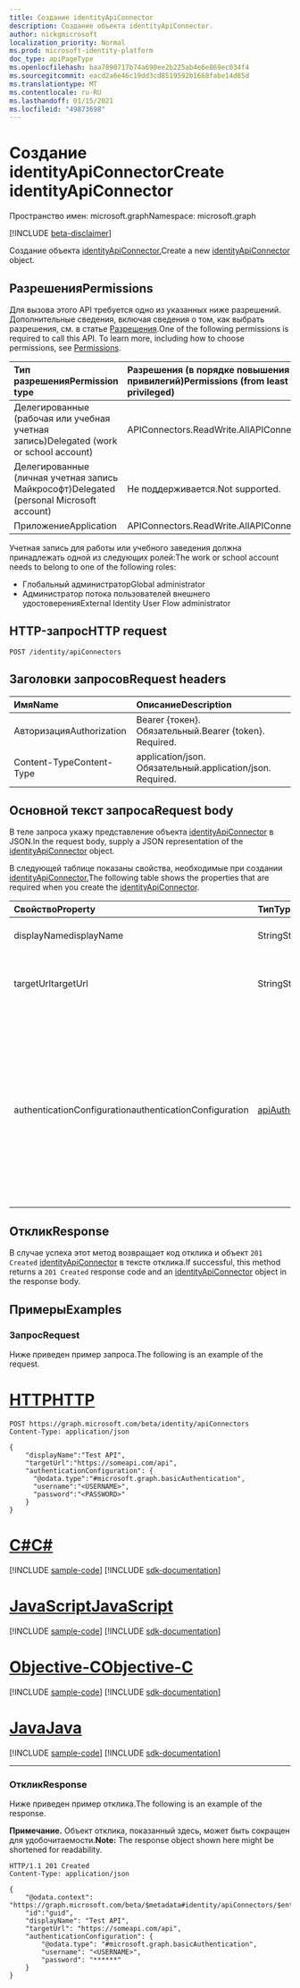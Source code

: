 ```yaml
---
title: Создание identityApiConnector
description: Создание объекта identityApiConnector.
author: nickgmicrosoft
localization_priority: Normal
ms.prod: microsoft-identity-platform
doc_type: apiPageType
ms.openlocfilehash: baa7890717b74a690ee2b225ab4e6e869ec034f4
ms.sourcegitcommit: eacd2a6e46c19dd3cd8519592b1668fabe14d85d
ms.translationtype: MT
ms.contentlocale: ru-RU
ms.lasthandoff: 01/15/2021
ms.locfileid: "49873698"
---
```

# <a name="create-identityapiconnector"></a><span data-ttu-id="8fbb8-103">Создание identityApiConnector</span><span class="sxs-lookup"><span data-stu-id="8fbb8-103">Create identityApiConnector</span></span>

<span data-ttu-id="8fbb8-104">Пространство имен: microsoft.graph</span><span class="sxs-lookup"><span data-stu-id="8fbb8-104">Namespace: microsoft.graph</span></span>

[!INCLUDE [beta-disclaimer](../../includes/beta-disclaimer.md)]

<span data-ttu-id="8fbb8-105">Создание объекта [identityApiConnector.](../resources/identityapiconnector.md)</span><span class="sxs-lookup"><span data-stu-id="8fbb8-105">Create a new [identityApiConnector](../resources/identityapiconnector.md) object.</span></span>

## <a name="permissions"></a><span data-ttu-id="8fbb8-106">Разрешения</span><span class="sxs-lookup"><span data-stu-id="8fbb8-106">Permissions</span></span>

<span data-ttu-id="8fbb8-p101">Для вызова этого API требуется одно из указанных ниже разрешений. Дополнительные сведения, включая сведения о том, как выбрать разрешения, см. в статье [Разрешения](/graph/permissions-reference).</span><span class="sxs-lookup"><span data-stu-id="8fbb8-p101">One of the following permissions is required to call this API. To learn more, including how to choose permissions, see [Permissions](/graph/permissions-reference).</span></span>

| <span data-ttu-id="8fbb8-109">Тип разрешения</span><span class="sxs-lookup"><span data-stu-id="8fbb8-109">Permission type</span></span>                        | <span data-ttu-id="8fbb8-110">Разрешения (в порядке повышения привилегий)</span><span class="sxs-lookup"><span data-stu-id="8fbb8-110">Permissions (from least to most privileged)</span></span> |
| :------------------------------------- | :------------------------------------------ |
| <span data-ttu-id="8fbb8-111">Делегированные (рабочая или учебная учетная запись)</span><span class="sxs-lookup"><span data-stu-id="8fbb8-111">Delegated (work or school account)</span></span>     | <span data-ttu-id="8fbb8-112">APIConnectors.ReadWrite.All</span><span class="sxs-lookup"><span data-stu-id="8fbb8-112">APIConnectors.ReadWrite.All</span></span> |
| <span data-ttu-id="8fbb8-113">Делегированные (личная учетная запись Майкрософт)</span><span class="sxs-lookup"><span data-stu-id="8fbb8-113">Delegated (personal Microsoft account)</span></span> | <span data-ttu-id="8fbb8-114">Не поддерживается.</span><span class="sxs-lookup"><span data-stu-id="8fbb8-114">Not supported.</span></span>  |
| <span data-ttu-id="8fbb8-115">Приложение</span><span class="sxs-lookup"><span data-stu-id="8fbb8-115">Application</span></span>                            | <span data-ttu-id="8fbb8-116">APIConnectors.ReadWrite.All</span><span class="sxs-lookup"><span data-stu-id="8fbb8-116">APIConnectors.ReadWrite.All</span></span> |

<span data-ttu-id="8fbb8-117">Учетная запись для работы или учебного заведения должна принадлежать одной из следующих ролей:</span><span class="sxs-lookup"><span data-stu-id="8fbb8-117">The work or school account needs to belong to one of the following roles:</span></span>

* <span data-ttu-id="8fbb8-118">Глобальный администратор</span><span class="sxs-lookup"><span data-stu-id="8fbb8-118">Global administrator</span></span>
* <span data-ttu-id="8fbb8-119">Администратор потока пользователей внешнего удостоверения</span><span class="sxs-lookup"><span data-stu-id="8fbb8-119">External Identity User Flow administrator</span></span>

## <a name="http-request"></a><span data-ttu-id="8fbb8-120">HTTP-запрос</span><span class="sxs-lookup"><span data-stu-id="8fbb8-120">HTTP request</span></span>

<!-- {
  "blockType": "ignored"
}
-->

```http
POST /identity/apiConnectors
```

## <a name="request-headers"></a><span data-ttu-id="8fbb8-121">Заголовки запросов</span><span class="sxs-lookup"><span data-stu-id="8fbb8-121">Request headers</span></span>

| <span data-ttu-id="8fbb8-122">Имя</span><span class="sxs-lookup"><span data-stu-id="8fbb8-122">Name</span></span>          | <span data-ttu-id="8fbb8-123">Описание</span><span class="sxs-lookup"><span data-stu-id="8fbb8-123">Description</span></span>                 |
| :------------ | :-------------------------- |
| <span data-ttu-id="8fbb8-124">Авторизация</span><span class="sxs-lookup"><span data-stu-id="8fbb8-124">Authorization</span></span> | <span data-ttu-id="8fbb8-p102">Bearer {токен}. Обязательный.</span><span class="sxs-lookup"><span data-stu-id="8fbb8-p102">Bearer {token}. Required.</span></span>   |
| <span data-ttu-id="8fbb8-127">Content-Type</span><span class="sxs-lookup"><span data-stu-id="8fbb8-127">Content-Type</span></span>  | <span data-ttu-id="8fbb8-p103">application/json. Обязательный.</span><span class="sxs-lookup"><span data-stu-id="8fbb8-p103">application/json. Required.</span></span> |

## <a name="request-body"></a><span data-ttu-id="8fbb8-130">Основной текст запроса</span><span class="sxs-lookup"><span data-stu-id="8fbb8-130">Request body</span></span>

<span data-ttu-id="8fbb8-131">В теле запроса укажу представление объекта [identityApiConnector](../resources/identityapiconnector.md) в JSON.</span><span class="sxs-lookup"><span data-stu-id="8fbb8-131">In the request body, supply a JSON representation of the [identityApiConnector](../resources/identityapiconnector.md) object.</span></span>

<span data-ttu-id="8fbb8-132">В следующей таблице показаны свойства, необходимые при создании [identityApiConnector.](../resources/identityapiconnector.md)</span><span class="sxs-lookup"><span data-stu-id="8fbb8-132">The following table shows the properties that are required when you create the [identityApiConnector](../resources/identityapiconnector.md).</span></span>

|<span data-ttu-id="8fbb8-133">Свойство</span><span class="sxs-lookup"><span data-stu-id="8fbb8-133">Property</span></span>|<span data-ttu-id="8fbb8-134">Тип</span><span class="sxs-lookup"><span data-stu-id="8fbb8-134">Type</span></span>|<span data-ttu-id="8fbb8-135">Описание</span><span class="sxs-lookup"><span data-stu-id="8fbb8-135">Description</span></span>|
|:---|:---|:---|
|<span data-ttu-id="8fbb8-136">displayName</span><span class="sxs-lookup"><span data-stu-id="8fbb8-136">displayName</span></span>|<span data-ttu-id="8fbb8-137">String</span><span class="sxs-lookup"><span data-stu-id="8fbb8-137">String</span></span>| <span data-ttu-id="8fbb8-138">Имя соединители API.</span><span class="sxs-lookup"><span data-stu-id="8fbb8-138">The name of the API connector.</span></span> |
|<span data-ttu-id="8fbb8-139">targetUrl</span><span class="sxs-lookup"><span data-stu-id="8fbb8-139">targetUrl</span></span>|<span data-ttu-id="8fbb8-140">String</span><span class="sxs-lookup"><span data-stu-id="8fbb8-140">String</span></span>| <span data-ttu-id="8fbb8-141">URL-адрес конечной точки API для вызова.</span><span class="sxs-lookup"><span data-stu-id="8fbb8-141">The URL of the API endpoint to call.</span></span> |
|<span data-ttu-id="8fbb8-142">authenticationConfiguration</span><span class="sxs-lookup"><span data-stu-id="8fbb8-142">authenticationConfiguration</span></span>|[<span data-ttu-id="8fbb8-143">apiAuthenticationConfigurationBase</span><span class="sxs-lookup"><span data-stu-id="8fbb8-143">apiAuthenticationConfigurationBase</span></span>](../resources/apiauthenticationconfigurationbase.md)|<span data-ttu-id="8fbb8-144">Объект, который описывает сведения о конфигурации проверки подлинности для вызова API.</span><span class="sxs-lookup"><span data-stu-id="8fbb8-144">The object which describes the authentication configuration details for calling the API.</span></span> <span data-ttu-id="8fbb8-145">Поддерживается [только базовая](../resources/basicauthentication.md) проверка подлинности.</span><span class="sxs-lookup"><span data-stu-id="8fbb8-145">Only [Basic authentication](../resources/basicauthentication.md) is supported.</span></span>|

## <a name="response"></a><span data-ttu-id="8fbb8-146">Отклик</span><span class="sxs-lookup"><span data-stu-id="8fbb8-146">Response</span></span>

<span data-ttu-id="8fbb8-147">В случае успеха этот метод возвращает код отклика и объект `201 Created` [identityApiConnector](../resources/identityapiconnector.md) в тексте отклика.</span><span class="sxs-lookup"><span data-stu-id="8fbb8-147">If successful, this method returns a `201 Created` response code and an [identityApiConnector](../resources/identityapiconnector.md) object in the response body.</span></span>

## <a name="examples"></a><span data-ttu-id="8fbb8-148">Примеры</span><span class="sxs-lookup"><span data-stu-id="8fbb8-148">Examples</span></span>

### <a name="request"></a><span data-ttu-id="8fbb8-149">Запрос</span><span class="sxs-lookup"><span data-stu-id="8fbb8-149">Request</span></span>

<span data-ttu-id="8fbb8-150">Ниже приведен пример запроса.</span><span class="sxs-lookup"><span data-stu-id="8fbb8-150">The following is an example of the request.</span></span>


# <a name="http"></a>[<span data-ttu-id="8fbb8-151">HTTP</span><span class="sxs-lookup"><span data-stu-id="8fbb8-151">HTTP</span></span>](#tab/http)
<!-- {
  "blockType": "request",
  "name": "create_identityapiconnector"
}
-->

```http
POST https://graph.microsoft.com/beta/identity/apiConnectors
Content-Type: application/json

{
    "displayName":"Test API",
    "targetUrl":"https://someapi.com/api",
    "authenticationConfiguration": {
      "@odata.type":"#microsoft.graph.basicAuthentication",
      "username":"<USERNAME>",
      "password":"<PASSWORD>"
    }
}
```
# <a name="c"></a>[<span data-ttu-id="8fbb8-152">C#</span><span class="sxs-lookup"><span data-stu-id="8fbb8-152">C#</span></span>](#tab/csharp)
[!INCLUDE [sample-code](../includes/snippets/csharp/create-identityapiconnector-csharp-snippets.md)]
[!INCLUDE [sdk-documentation](../includes/snippets/snippets-sdk-documentation-link.md)]

# <a name="javascript"></a>[<span data-ttu-id="8fbb8-153">JavaScript</span><span class="sxs-lookup"><span data-stu-id="8fbb8-153">JavaScript</span></span>](#tab/javascript)
[!INCLUDE [sample-code](../includes/snippets/javascript/create-identityapiconnector-javascript-snippets.md)]
[!INCLUDE [sdk-documentation](../includes/snippets/snippets-sdk-documentation-link.md)]

# <a name="objective-c"></a>[<span data-ttu-id="8fbb8-154">Objective-C</span><span class="sxs-lookup"><span data-stu-id="8fbb8-154">Objective-C</span></span>](#tab/objc)
[!INCLUDE [sample-code](../includes/snippets/objc/create-identityapiconnector-objc-snippets.md)]
[!INCLUDE [sdk-documentation](../includes/snippets/snippets-sdk-documentation-link.md)]

# <a name="java"></a>[<span data-ttu-id="8fbb8-155">Java</span><span class="sxs-lookup"><span data-stu-id="8fbb8-155">Java</span></span>](#tab/java)
[!INCLUDE [sample-code](../includes/snippets/java/create-identityapiconnector-java-snippets.md)]
[!INCLUDE [sdk-documentation](../includes/snippets/snippets-sdk-documentation-link.md)]

---


### <a name="response"></a><span data-ttu-id="8fbb8-156">Отклик</span><span class="sxs-lookup"><span data-stu-id="8fbb8-156">Response</span></span>

<span data-ttu-id="8fbb8-157">Ниже приведен пример отклика.</span><span class="sxs-lookup"><span data-stu-id="8fbb8-157">The following is an example of the response.</span></span>

<span data-ttu-id="8fbb8-158">**Примечание.** Объект отклика, показанный здесь, может быть сокращен для удобочитаемости.</span><span class="sxs-lookup"><span data-stu-id="8fbb8-158">**Note:** The response object shown here might be shortened for readability.</span></span>

<!-- {
  "blockType": "response",
  "truncated": true,
  "@odata.type": "microsoft.graph.identityApiConnector"
}
-->

```http
HTTP/1.1 201 Created
Content-Type: application/json

{
    "@odata.context": "https://graph.microsoft.com/beta/$metadata#identity/apiConnectors/$entity",
    "id":"guid",
    "displayName": "Test API",
    "targetUrl": "https://someapi.com/api",
    "authenticationConfiguration": {
        "@odata.type": "#microsoft.graph.basicAuthentication",
        "username": "<USERNAME>",
        "password": "******"
    }
}
```
